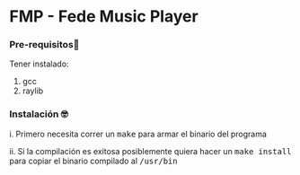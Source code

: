 # FMP - Fede Music Player <Archivado ya voy a hacer una version que use algun toolkit grafico y no raylib>

### Pre-requisitos📓 

Tener instalado:

1. gcc
2. raylib

### Instalación 🤓 

i. Primero necesita correr un <kbd>make</kbd> para armar el binario del programa

ii. Si la compilación es exitosa posiblemente quiera hacer un <kbd>make install</kbd> para copiar el binario compilado al <kbd>/usr/bin</kbd> 

